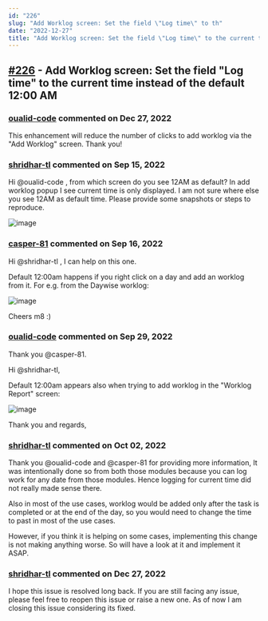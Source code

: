 ```yaml
---
id: "226"
slug: "Add Worklog screen: Set the field \"Log time\" to th"
date: "2022-12-27"
title: "Add Worklog screen: Set the field \"Log time\" to the current time instead of the default 12:00 AM"
---
```



## [#226](https://github.com/shridhar-tl/jira-assistant/issues/226) - Add Worklog screen: Set the field "Log time" to the current time instead of the default 12:00 AM

### [oualid-code](https://github.com/oualid-code) commented on Dec 27, 2022

This enhancement will reduce the number of clicks to add worklog via the "Add Worklog" screen.
Thank you!

### [shridhar-tl](https://github.com/shridhar-tl) commented on Sep 15, 2022

Hi @oualid-code , from which screen do you see 12AM as default? In add worklog popup I see current time is only displayed. I am not sure where else you see 12AM as default time. Please provide some snapshots or steps to reproduce.

![image](https://user-images.githubusercontent.com/37339683/190317819-0a489b95-2cf7-45c8-992c-3032dc9c6725.png)


### [casper-81](https://github.com/casper-81) commented on Sep 16, 2022

Hi @shridhar-tl , I can help on this one.

Default 12:00am happens if you right click on a day and add an worklog from it. For e.g. from the Daywise worklog:

![image](https://user-images.githubusercontent.com/110611435/190793904-752d5048-d03e-47fc-8e1f-8b8c68f63925.png)

Cheers m8 :)

### [oualid-code](https://github.com/oualid-code) commented on Sep 29, 2022

Thank you @casper-81.

Hi @shridhar-tl,

Default 12:00am appears also when trying to add worklog in the "Worklog Report" screen:

![image](https://user-images.githubusercontent.com/5104422/193040262-6eec404a-20f4-4713-b931-61f07fce1fe8.png)

Thank you and regards,

### [shridhar-tl](https://github.com/shridhar-tl) commented on Oct 02, 2022

Thank you @oualid-code and @casper-81 for providing more information, It was intentionally done so from both those modules because you can log work for any date from those modules. Hence logging for current time did not really made sense there.

Also in most of the use cases, worklog would be added only after the task is completed or at the end of the day, so you would need to change the time to past in most of the use cases.

However, if you think it is helping on some cases, implementing this change is not making anything worse. So will have a look at it and implement it ASAP.

### [shridhar-tl](https://github.com/shridhar-tl) commented on Dec 27, 2022

I hope this issue is resolved long back. If you are still facing any issue, please feel free to reopen this issue or raise a new one. As of now I am closing this issue considering its fixed.
